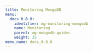 ```yaml
---
title: Monitoring MongoDB
menu:
  docs_0.8.0:
    identifier: mg-monitoring-mongodb
    name: Monitoring
    parent: mg-mongodb-guides
    weight: 35
menu_name: docs_0.8.0
---
```


